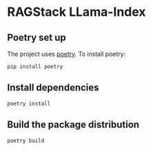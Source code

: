 # RAGStack LLama-Index

## Poetry set up

The project uses [poetry](https://python-poetry.org/).
To install poetry:

```shell
pip install poetry
```

## Install dependencies
```shell
poetry install
```

## Build the package distribution
```shell
poetry build
```
